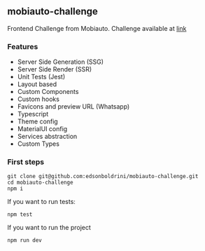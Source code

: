 ## mobiauto-challenge

Frontend Challenge from Mobiauto. Challenge available at [link](https://github.com/edsonboldrini/mobiauto-challenge/blob/main/Teste-Frontend.pdf)

### Features
- Server Side Generation (SSG)
- Server Side Render (SSR)
- Unit Tests (Jest)
- Layout based
- Custom Components
- Custom hooks
- Favicons and preview URL (Whatsapp)
- Typescript
- Theme config
- MaterialUI config
- Services abstraction
- Custom Types

### First steps
```
git clone git@github.com:edsonboldrini/mobiauto-challenge.git
cd mobiauto-challenge
npm i
```

If you want to run tests:
```
npm test 
```
If you want to run the project
```
npm run dev
```

